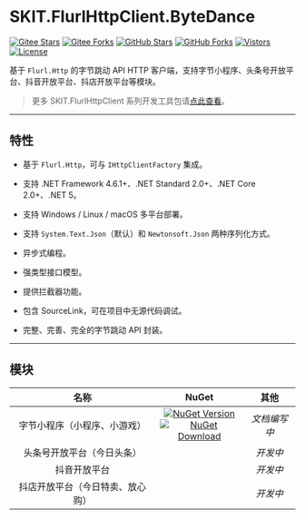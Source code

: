 ﻿# SKIT.FlurlHttpClient.ByteDance

[![Gitee Stars](https://gitee.com/fudiwei/DotNetCore.SKIT.FlurlHttpClient.ByteDance/badge/star.svg)](https://gitee.com/fudiwei/DotNetCore.SKIT.FlurlHttpClient.ByteDance)
[![Gitee Forks](https://gitee.com/fudiwei/DotNetCore.SKIT.FlurlHttpClient.ByteDance/badge/fork.svg)](https://gitee.com/fudiwei/DotNetCore.SKIT.FlurlHttpClient.ByteDance)
[![GitHub Stars](https://img.shields.io/github/stars/fudiwei/DotNetCore.SKIT.FlurlHttpClient.ByteDance?logo=github)](https://github.com/fudiwei/DotNetCore.SKIT.FlurlHttpClient.ByteDance)
[![GitHub Forks](https://img.shields.io/github/forks/fudiwei/DotNetCore.SKIT.FlurlHttpClient.ByteDance?logo=github)](https://github.com/fudiwei/DotNetCore.SKIT.FlurlHttpClient.ByteDance)
[![Vistors](https://visitor-badge.laobi.icu/badge?page_id=fudiwei.DotNetCore.SKIT.FlurlHttpClient.ByteDance)](https://github.com/fudiwei/DotNetCore.SKIT.FlurlHttpClient.ByteDance)
[![License](https://img.shields.io/github/license/fudiwei/DotNetCore.SKIT.FlurlHttpClient.ByteDance)](https://mit-license.org/)

基于 `Flurl.Http` 的字节跳动 API HTTP 客户端，支持字节小程序、头条号开放平台、抖音开放平台、抖店开放平台等模块。

> 更多 SKIT.FlurlHttpClient 系列开发工具包请[点此查看](https://github.com/fudiwei/DotNetCore.SKIT.FlurlHttpClient)。

---

## 特性

-   基于 `Flurl.Http`，可与 `IHttpClientFactory` 集成。

-   支持 .NET Framework 4.6.1+、.NET Standard 2.0+、.NET Core 2.0+、.NET 5。

-   支持 Windows / Linux / macOS 多平台部署。

-   支持 `System.Text.Json`（默认）和 `Newtonsoft.Json` 两种序列化方式。

-   异步式编程。

-   强类型接口模型。

-   提供拦截器功能。

-   包含 SourceLink，可在项目中无源代码调试。

-   完整、完善、完全的字节跳动 API 封装。

---

## 模块

|               名称               |                                                                                                                                                                                      NuGet                                                                                                                                                                                       |     其他     |
| :------------------------------: | :------------------------------------------------------------------------------------------------------------------------------------------------------------------------------------------------------------------------------------------------------------------------------------------------------------------------------------------------------------------------------: | :----------: |
|   字节小程序（小程序、小游戏）   | [![NuGet Version](https://img.shields.io/nuget/v/SKIT.FlurlHttpClient.ByteDance.MicroApp.svg?sanitize=true)](https://www.nuget.org/packages/SKIT.FlurlHttpClient.ByteDance.MicroApp) <br> [![NuGet Download](https://img.shields.io/nuget/dt/SKIT.FlurlHttpClient.ByteDance.MicroApp.svg?sanitize=true)](https://www.nuget.org/packages/SKIT.FlurlHttpClient.ByteDance.MicroApp) | _文档编写中_ |
|    头条号开放平台（今日头条）    |                                                                                                                                                                                                                                                                                                                                                                                  |   _开发中_   |
|           抖音开放平台           |                                                                                                                                                                                                                                                                                                                                                                                  |   _开发中_   |
| 抖店开放平台（今日特卖、放心购） |                                                                                                                                                                                                                                                                                                                                                                                  |   _开发中_   |
